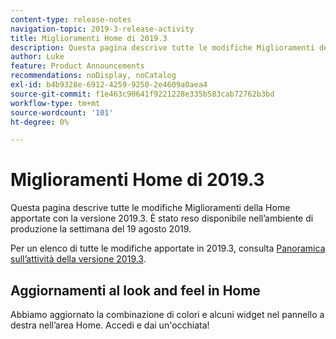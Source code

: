 ```yaml
---
content-type: release-notes
navigation-topic: 2019-3-release-activity
title: Miglioramenti Home di 2019.3
description: Questa pagina descrive tutte le modifiche Miglioramenti della Home apportate con la versione 2019.3. È stato reso disponibile nell’ambiente di produzione la settimana del 19 agosto 2019.
author: Luke
feature: Product Announcements
recommendations: noDisplay, noCatalog
exl-id: b4b9328e-6912-4259-9250-2e4609a0aea4
source-git-commit: f1e463c90641f9221228e335b583cab72762b3bd
workflow-type: tm+mt
source-wordcount: '101'
ht-degree: 0%

---
```


# Miglioramenti Home di 2019.3

Questa pagina descrive tutte le modifiche Miglioramenti della Home apportate con la versione 2019.3. È stato reso disponibile nell’ambiente di produzione la settimana del 19 agosto 2019.

Per un elenco di tutte le modifiche apportate in 2019.3, consulta [Panoramica sull’attività della versione 2019.3](../../../../product-announcements/product-releases/quarterly-release-archive/2019.3-release-activity/2019-3-release-activity-overview.md).

## Aggiornamenti al look and feel in Home

Abbiamo aggiornato la combinazione di colori e alcuni widget nel pannello a destra nell’area Home. Accedi e dai un&#39;occhiata!
